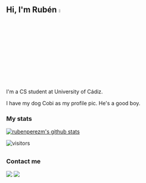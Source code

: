 ## Hi, I'm Rubén <a href="https://www.gautamkrishnar.com/"><img src="https://media.giphy.com/media/hvRJCLFzcasrR4ia7z/giphy.gif" width="5%"></a>

I'm a CS student at University of Cádiz.

I have my dog Cobi as my profile pic. He's a good boy.

### My stats
[![rubenperezm's github stats](https://github-readme-stats.vercel.app/api?username=rubenperezm&hide=issues&show_icons=true&theme=radical)](https://github.com/anuraghazra/github-readme-stats)

![visitors](https://visitor-badge.glitch.me/badge?page_id=rubenperezm.rubenperezm)

##

### Contact me
<a href="https://linkedin.com/in/rubenperezmercado" target="_blank"><img src="https://img.shields.io/badge/LinkedIn-Rubén-informational"></a>
<a href="mailto:rubenpermerc+contact@gmail.com" target="_blank"><img src="https://img.shields.io/badge/Email-rubenpermerc%40gmail.com-orange"></a>
